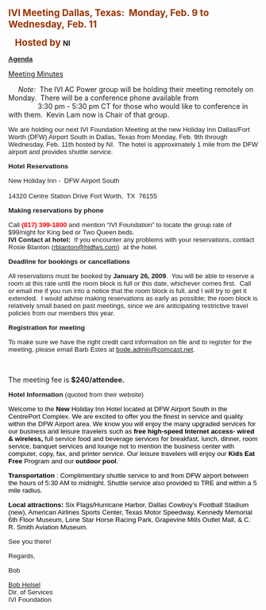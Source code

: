 <span style="font-size:14.0pt;color:#993300"> **IVI Meeting
<span lang="en-us">Dallas, Texas</span>: <span style="mso-spacerun:yes">
 </span>Monday, Feb. 9 to Wednesday,**
<span style="mso-bidi-font-weight:normal"> **Feb. 11**</span></span>

**<span style="font-size:14.0pt;color:#993300">
<span style="mso-spacerun:yes">   </span>Hosted by </span>** **NI**

**<span style="font-size:10.0pt;font-family:Arial">
[Agenda](Feb%209-11_2009%20Meeting%20Schedule.pdf)</span>**

[Meeting Minutes](2009FebMeetingSummaryFinal.pdf)

<span style="FONT-SIZE: 10pt; FONT-FAMILY: Arial"></span>

*<span lang="en-us">     </span>Note:*  <span lang="en-us">T</span>he
IVI AC Power group will be holding their meeting remotely on Monday. 
There will be a conference phone available from    
               3:30 pm - 5:30 pm CT for those who would like to
conference in with them.  Kevin Lam now is Chair of that group.

<span style="font-size:10.0pt;font-family:Arial">We are holding our next
IVI Foundation Meeting at the new Holiday Inn Dallas/Fort Worth (DFW)
Airport South in Dallas, Texas from Monday, Feb. 9th through Wednesday,
Feb. 11th hosted by NI.<span style="mso-spacerun:yes">  </span>The hotel
is approximately 1 mile from the DFW airport and provides shuttle
service.</span>

**<span style="font-size:10.0pt;font-family:Arial">Hotel
Reservations</span>**

<span style="font-size:10.0pt;font-family:Arial"> New Holiday Inn -  DFW
Airport South </span>

<span style="font-size:10.0pt;font-family:Arial">  
14320 Centre Station Drive</span>

<span style="font-size:10.0pt;font-family:Arial">  
Fort Worth</span><span style="font-size:10.0pt;font-family:Arial">,  TX 
76155</span>  
<span style="font-size:10.0pt;font-family:Arial">
<http://www.ichotelsgroup.com/h/d/hi/1/en/hotel/dfwfw;jsessionid=EGXE4VF002DHICTGWANSJBQKM0YBGIY4?_requestid=3000863>
</span>

**<span style="font-size:10.0pt;font-family:Arial">Making reservations
by phone</span>**

<span style="font-size:10.0pt;font-family:Arial"> Call
**<span style="color:red">(817) 399-1800</span>** and mention “IVI
Foundation” to locate the group rate of $99/night for King bed or Two
Queen beds.<span style="mso-spacerun:yes">  </span></span>
**<span style="font-size:10.0pt;font-family:Arial">  
IVI Contact at
hotel:</span>**<span style="font-size:10.0pt;font-family:Arial"><span style="mso-spacerun:yes"> 
</span>If you encounter any problems with your reservations, contact
Rosie Blanton (<rblanton@hidfws.com>)<span style="mso-spacerun:yes"> 
</span>at the hotel.</span>

**<span style="font-size:10.0pt;font-family:Arial">Deadline for bookings
or cancellations</span>**

<span style="font-size:10.0pt;font-family:Arial"> All reservations must
be booked by **January 26, 2009**.<span style="mso-spacerun:yes"> 
</span>You will be able to reserve a room at this rate until the room
block is full or this date, whichever comes
first.<span style="mso-spacerun:yes">  </span>Call or email me if you
run into a notice that the room block is full, and I will try to get it
extended.<span style="mso-spacerun:yes">  </span>I would advise making
reservations as early as possible; the room block is relatively small
based on past meetings, since we are anticipating restrictive travel
policies from our members this year.</span>

**<span style="font-size:10.0pt;font-family:Arial">Registration for
meeting</span>**

<span style="font-size:10.0pt;font-family:Arial">To make sure we have
the right credit card information on file and to register for the
meeting, please email Barb Estes at <bode.admin@comcast.net>.</span>

 

<span lang="en-us"> </span>

The meeting fee is **$240/attendee.**

**<span style="font-size:10.0pt;font-family:Arial">Hotel
Information</span>**<span style="font-size:10.0pt;font-family:Arial">
(quoted from their website)</span>

<span style="font-size:10.0pt;font-family:Arial;color:black">Welcome to
the **New** Holiday Inn Hotel located at DFW Airport South in the
CentrePort Complex. We are excited to offer you the finest in service
and quality within the DFW Airport area. We know you will enjoy the many
upgraded services for our business and leisure travelers such as **free
high-speed Internet access- wired & wireless,** full service food and
beverage services for breakfast, lunch, dinner, room service, banquet
services and lounge not to mention the business center with computer,
copy, fax, and printer service. Our leisure travelers will enjoy our
**Kids Eat Free** Program and our **outdoor pool**. </span>

**<span style="font-size:10.0pt;font-family:Arial;color:black">
Transportation</span>**<span style="font-size:10.0pt;font-family:Arial;color:black">
: Complimentary shuttle service to and from DFW airport between the
hours of 5:30 AM to midnight. Shuttle service also provided to TRE and
within a 5 mile radius.</span>

**<span style="font-size:
10.0pt;font-family:Arial;color:black">Local
attractions:</span>**<span style="font-size:10.0pt;font-family:Arial;color:black">
Six Flags/Hurricane Harbor, Dallas Cowboy’s Football Stadium (new),
American Airlines Sports Center, Texas Motor Speedway, Kennedy Memorial
6th Floor Museum, Lone Star Horse Racing Park, Grapevine Mills Outlet
Mall, & C. R. Smith Aviation Museum.</span>

<span style="font-size:10.0pt;font-family:Arial"> See you there\!</span>

<span style="font-size:10.0pt;font-family:Arial"> Regards,</span>

<span style="font-size:10.0pt;font-family:Arial"> Bob</span>

<span style="font-size:10.0pt;font-family:Arial"> [Bob
Helsel](mailto:bob.helsel@ivifoundation.org)  
Dir. of Services  
IVI Foundation  
</span>
